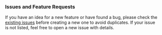 ### Issues and Feature Requests

If you have an idea for a new feature or have found a bug, please check the [existing issues](https://github.com/vitali87/code-graph-rag/issues) before creating a new one to avoid duplicates. If your issue is not listed, feel free to open a new issue with details.
